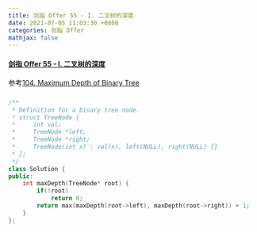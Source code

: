 ```yaml
---
title: 剑指 Offer 55 - I. 二叉树的深度
date: 2021-07-05 11:03:30 +0800
categories: 剑指 Offer
mathjax: false
---
```

#### [剑指 Offer 55 - I. 二叉树的深度](https://leetcode-cn.com/problems/er-cha-shu-de-shen-du-lcof/)

参考[104. Maximum Depth of Binary Tree](https://leetcode.cinte.cc/2021/04/09/104-Maximum-Depth-of-Binary-Tree/)

##### 
```c++
/**
 * Definition for a binary tree node.
 * struct TreeNode {
 *     int val;
 *     TreeNode *left;
 *     TreeNode *right;
 *     TreeNode(int x) : val(x), left(NULL), right(NULL) {}
 * };
 */
class Solution {
public:
    int maxDepth(TreeNode* root) {
        if(!root)
            return 0;
        return max(maxDepth(root->left), maxDepth(root->right)) + 1;
    }
};
```

